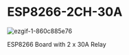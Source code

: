 # ESP8266-2CH-30A

![ezgif-1-860c885e76](https://github.com/microrobotics/ESP8266-2CH-30A/assets/4562957/9cca5e52-27ee-4dcc-8e14-75104db3f36c)



ESP8266 Board with 2 x 30A Relay
